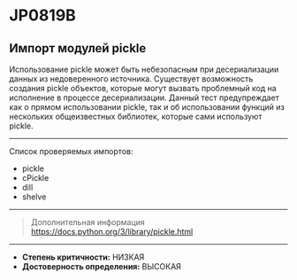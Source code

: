 # JP0819B
## Импорт модулей pickle
Использование pickle может быть небезопасным при десериализации данных из недоверенного источника.
Существует возможность создания pickle объектов, которые могут вызвать проблемный код
на исполнение в процессе десериализации.
Данный тест предупреждает как о прямом использовании pickle, так и об использовании функций из нескольких
общеизвестных библиотек, которые сами используют pickle.

---
Список проверяемых импортов:

* pickle
* cPickle
* dill
* shelve
---
> Дополнительная информация
> <https://docs.python.org/3/library/pickle.html>
---
* __Степень критичности:__ НИЗКАЯ
* __Достоверность определения:__ ВЫСОКАЯ
